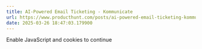 ```yaml
---
title: AI-Powered Email Ticketing - Kommunicate
url: https://www.producthunt.com/posts/ai-powered-email-ticketing-kommunicate
date: 2025-03-26 18:47:03.179900
---
```

Enable JavaScript and cookies to continue

